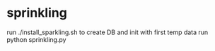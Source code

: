 # sprinkling

run ./install_sparkling.sh to create DB and init with first temp data
run python sprinkling.py
